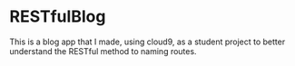 # RESTfulBlog
This is a blog app that I made, using cloud9, as a student project to better understand the RESTful method to naming routes.
